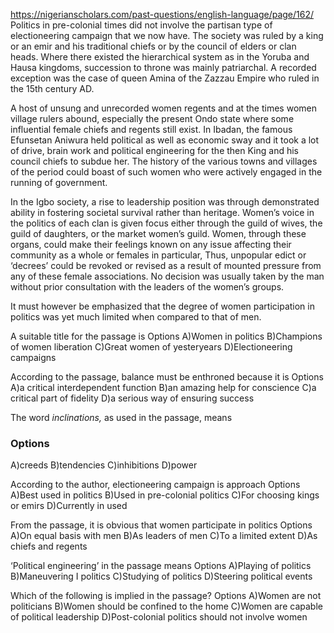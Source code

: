 https://nigerianscholars.com/past-questions/english-language/page/162/
Politics in pre-colonial times did not involve the partisan type of electioneering campaign that we now have. The society was ruled by a king or an emir and his traditional chiefs or by the council of elders or clan heads. Where there existed the hierarchical system as in the Yoruba and Hausa kingdoms, succession to throne was mainly patriarchal. A recorded exception was the case of queen Amina of the Zazzau Empire who ruled in the 15th century AD.

A host of unsung and unrecorded women regents and at the times women village rulers abound, especially the present Ondo state where some influential female chiefs and regents still exist. In Ibadan, the famous Efunsetan Aniwura held political as well as economic sway and it took a lot of drive, brain work and political engineering for the then King and his council chiefs to subdue her. The history of the various towns and villages of the period could boast of such women who were actively engaged in the running of government.

In the Igbo society, a rise to leadership position was through demonstrated ability in fostering societal survival rather than heritage. Women’s voice in the politics of each clan is given focus either through the guild of wives, the guild of daughters, or the market women’s guild. Women, through these organs, could make their feelings known on any issue affecting their community as a whole or females in particular, Thus, unpopular edict or ‘decrees’ could be revoked or revised as a result of mounted pressure from any of these female associations. No decision was usually taken by the man without prior consultation with the leaders of the women’s groups.

It must however be emphasized that the degree of women participation in politics was yet much limited when compared to that of men.



A suitable title for the passage is
Options
A)Women in politics
B)Champions of women liberation
C)Great women of yesteryears
D)Electioneering campaigns


According to the passage, balance must be enthroned because it is
Options
A)a critical interdependent function
B)an amazing help for conscience
C)a critical part of fidelity
D)a serious way of ensuring success

The word _inclinations,_ as used in the passage, means

### Options
A)creeds
B)tendencies
C)inhibitions
D)power


According to the author, electioneering campaign is approach
Options
A)Best used in politics
B)Used in pre-colonial politics
C)For choosing kings or emirs
D)Currently in used

From the passage, it is obvious that women participate in politics
Options
A)On equal basis with men
B)As leaders of men
C)To a limited extent
D)As chiefs and regents


‘Political engineering’ in the passage means
Options
A)Playing of politics
B)Maneuvering I politics
C)Studying of politics
D)Steering political events

Which of the following is implied in the passage?
Options
A)Women are not politicians
B)Women should be confined to the home
C)Women are capable of political leadership
D)Post-colonial politics should not involve women